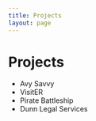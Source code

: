 ```yaml
---
title: Projects
layout: page
---
```


# Projects

-   Avy Savvy
-   VisitER
-   Pirate Battleship
-   Dunn Legal Services
